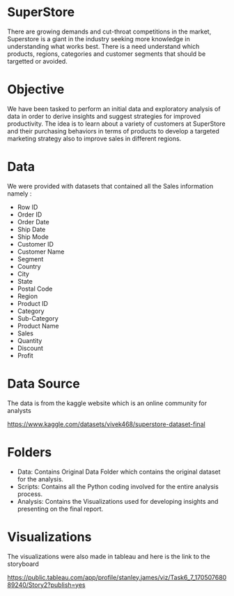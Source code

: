 # SuperStore

There are growing demands and cut-throat competitions in the market, Superstore is a giant in the industry seeking more knowledge in understanding what works best. There is a need understand which products, regions, categories and customer segments that should be targetted or avoided.

# Objective

We have been tasked to perform an initial data and exploratory analysis of data in order to derive insights and suggest strategies for improved productivity. The idea is to learn about a variety of customers at SuperStore and their purchasing behaviors in terms of products to develop a targeted marketing strategy also to improve sales in different regions.

# Data

We were provided with datasets that contained all the Sales information namely :
+ Row ID
+ Order ID
+ Order Date
+ Ship Date
+ Ship Mode
+ Customer ID
+ Customer Name
+ Segment
+ Country
+ City
+ State
+ Postal Code
+ Region
+ Product ID
+ Category
+ Sub-Category
+ Product Name
+ Sales
+ Quantity
+ Discount
+ Profit
# Data Source
The data is from the kaggle website which is an online community for analysts

https://www.kaggle.com/datasets/vivek468/superstore-dataset-final

# Folders

+ Data: Contains Original Data Folder which contains the original dataset for the analysis.
+ Scripts: Contains all the Python coding involved for the entire analysis process.
+ Analysis: Contains the Visualizations used for developing insights and presenting on the final report.

# Visualizations
The visualizations were also made in tableau and here is the link to the storyboard

https://public.tableau.com/app/profile/stanley.james/viz/Task6_7_17050768089240/Story2?publish=yes


